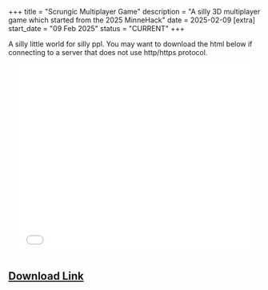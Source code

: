 +++
title = "Scrungic Multiplayer Game" 
description = "A silly 3D multiplayer game which started from the 2025 MinneHack"
date = 2025-02-09
[extra]
start_date = "09 Feb 2025"
status = "CURRENT"
+++

A silly little world for silly ppl. You may want to download the html below if connecting to a server that does not use http/https protocol.

<iframe src="world-v10.html" style="display:block;height:40vw;width:50vw;margin-left:auto;margin-right:auto;border:none;">
</iframe>

<h2>
<a href="world-v10.html" download>
Download Link
</a>
</h2>